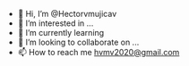- 👋 Hi, I’m @Hectorvmujicav
- 👀 I’m interested in ...
- 🌱 I’m currently learning
- 💞️ I’m looking to collaborate on ...
- 📫 How to reach me hvmv2020@gmail.com

<!---
Hectorvmujicav/Hectorvmujicav is a ✨ special ✨ repository because its `README.md` (this file) appears on your GitHub profile.
You can click the Preview link to take a look at your changes.
--->
